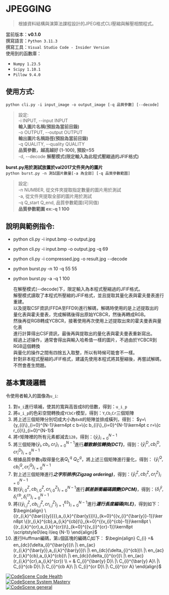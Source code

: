 # JPEGGING
> 根據資料結構與演算法課程設計的JPEG格式CLI壓縮與解壓相關程式。

當前版本：**v0.1.0**  
撰寫語言：`Python 3.11.3`  
撰寫工具：`Visual Studio Code - Insider Version`  
使用到的函數庫：
* `Numpy 1.23.5`
* `Scipy 1.10.1`
* `Pillow 9.4.0`
## 使用方式: 
`python cli.py -i input_image -o output_image [-q 品質參數] [--decode]`  
> 設定:  
  -i INPUT, --input INPUT  
                        __輸入圖片名稱(預設為當前目錄)__  
  -o OUTPUT, --output OUTPUT  
                        __輸出圖片名稱路徑(預設為當前目錄)__  
  -q QUALITY, --quality QUALITY  
                        __品質參數，越高越好 (1-100), 預設=55__  
  -d, --decode          __解壓模式(限定輸入為此程式壓縮過的JFIF格式)__

__burst.py用於測試放置於val2017文件夾內的圖片__   
`python burst.py -n 測試圖片數量[-a 為全部] [-q 品質參數範圍]`  
> 設定:  
  -n NUMBER, 從文件夾提取指定數量的圖片用於測試  
  -a, 從文件夾提取全部的圖片用於測試  
  -q Q_start Q_end, 品質參數範圍(可同值)  
                        __品質參數範圍 ex:-q 1 100__  

## 說明與範例指令:
* python cli.py -i input.bmp -o output.jpg
* python cli.py -i input.bmp -o output.jpg -q 69
* python cli.py -i compressed.jpg -o result.jpg --decode
* python burst.py -n 10 -q 55 55
* python burst.py -a -q 1 100

  在解壓模式(--decode)下，限定輸入為本程式壓縮過的JFIF格式。  
  解壓模式讀取了本程式所壓縮的JFIF格式，並且提取其量化表與霍夫曼表進行重建。  
  以及提取CSF資訊(FFDA至FFD9)進行解碼，解碼時使用的是上述提取出的  
  量化表與霍夫曼表，完成解碼後得出原始YCBCR，然後再轉成RGB。  
  然後再從RGB轉成YCBCR，接著使用再次使用上述提取出來的霍夫曼表與量化表  
  進行計算得出CSF資訊，最後再與提取出的量化表與霍夫曼表重新寫出。  
  經過上述操作，通常會得出與輸入哈希值一樣的圖片，不過由於YCBCR到RGB這個轉換  
  與量化的操作之間有四捨五入取整，所以有時候可能會不一樣。  
  針對非本程式壓縮的JFIF格式，建議先使用本程式將其壓縮後，再嘗試解碼，不然會產生問題。  
 
## 基本實踐邏輯
令使用者輸入的圖像為`u_i`:
1. 對`u_i`進行填補，使其的寬與高皆成8的倍數，得到：`u_i_p`
2. 將`u_i_p`的色彩空間轉換成`YCbCr`模型，得到：`Y`,`Cb`,`Cr`三個矩陣
3. 將上述三個矩陣分別切成大小為`8x8`的矩陣並排成橫列，得到：
$`y=\{y_{i}\}_{i=0}^{N-1}\kern4pt c b=\{c b_{i}\}_{i=0}^{N-1}\kern4pt c r=\{c r_{i}\}_{i=0}^{N-1}`$
4. 將`Y`矩陣裡的所有元素都減去`128`，得到：$`\{{\bar{y}}_{i}\}_{i=0}^{N-1}`$
5. 將三個矩陣$`\{\bar{y}_{i}, c b_{i}, c r_{i}\}_{i=0}^{N-1}`$進行***離散餘弦轉換(DCT)***，得到：$`\{\bar{y}_{i}^{D}, c b_{i}^{D}, c r_{i}^{D}\}_{i=0}^{N-1}`$
6. 根據品質參數`q`取得量化表$`Q_{L}^{q}\ Q_{C}^{q}`$，將上述三個矩陣進行量化，得到：
$`\{\bar{y}_{i}^{Q}, c b_{i}^{Q}, c r_{i}^{Q}\}_{i=0}^{N-1}`$
7. 對上述三個矩陣進行***之字形排序(Zigzag ordering)***，得到：$`\{\bar{y}_{i}^{Z}, c b_{i}^{Z}, c r_{i}^{Z}\}_{i=0}^{N-1}`$
8. 對$`\{\bar{y}_{i, 0}^{Z}, c b_{i, 0}^{Z}, c r_{i, 0}^{Z}\}_{i=0}^{N-1}`$進行***誤差脈衝編碼調變(DPCM)***，得到：$`\{\delta_{i}^{\bar{y}}, \delta_{i}^{c b}, \delta_{i}^{c r}\}_{i=0}^{N-1}`$
9. 將$`\{\{\bar{{{y}}}_{i, j}^{Z},c b_{i, j}^{Z},c r_{i, j}^{Z}\}_{j=1}^{63}\}_{i=0}^{N-1}`$進行***運行長度編碼(RLE)***，得到如下：
$`\begin{align}
\{(r_{i,k}^{\bar{{{y}}}},a_{i,k}^{\bar{y}})\}_{k=0}^{{v_{i}^{\bar{y}}-1}}\kern8pt \{(r_{i,k}^{cb},a_{i,k}^{cb})\}_{k=0}^{{v_{i}^{cb}-1}}\kern8pt \{(r_{i,k}^{cr},a_{i,k}^{cr})\}_{k=0}^{{v_{i}^{cr}-1}}\kern8pt \scriptstyle0\leq i\leq {N-1}
\end{align}`$
10. 進行Huffman編碼，第`i`個區塊的編碼$`C_{i}`$如下：
$`\begin{align}
C_{i} =& en_{dc}(\delta_{i}^{\bar{y}})\ |\ en_{ac}(r_{i,k}^{\bar{y}},a_{i,k}^{\bar{y}})\ |\ en_{dc}(\delta_{i}^{cb})\ |\ en_{ac}(r_{i,k}^{cb},a_{i,k}^{cb})\ |\ en_{dc}(\delta_{i}^{cr})\ |\ en_{ac}(r_{i,k}^{cr},a_{i,k}^{cr}) \\
= & C_{i}^{\bar{y} D}\ |\ C_{i}^{\bar{y} A}\ |\ C_{i}^{cb D}\ |\ C_{i}^{cb A}\ |\ C_{i}^{cr D}\ |\ C_{i}^{cr A}
\end{align}`$

[![CodeScene Code Health](https://codescene.io/projects/40817/status-badges/code-health)](https://codescene.io/projects/40817)  
[![CodeScene System Mastery](https://codescene.io/projects/40817/status-badges/system-mastery)](https://codescene.io/projects/40817)  
[![CodeScene general](https://codescene.io/images/analyzed-by-codescene-badge.svg)](https://codescene.io/projects/40817)
